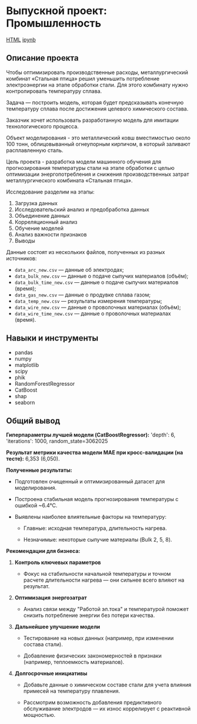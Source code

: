 # Выпускной проект: Промышленность

[HTML](https://github.com/lodygin-mikhail/yandex-practicum-data-scientist/blob/main/Energy%20consumption%20optimization%20for%20steel%20processing/Project%2010.html)     [ipynb](https://github.com/lodygin-mikhail/yandex-practicum-data-scientist/blob/main/Energy%20consumption%20optimization%20for%20steel%20processing/Project%2010.ipynb)

## Описание проекта
Чтобы оптимизировать производственные расходы, металлургический комбинат «Стальная птица» решил уменьшить потребление электроэнергии на этапе обработки стали. Для этого комбинату нужно контролировать температуру сплава. 

Задача — построить модель, которая будет предсказывать конечную температуру сплава после достижения целевого химического состава. 

Заказчик хочет использовать разработанную модель для имитации технологического процесса.

Объект моделирования - это металлический ковш вместимостью около 100 тонн, облицовыванный огнеупорным кирпичом, в который заливают расплавленную сталь.

Цель проекта - разработка модели машинного обучения для прогнозирования температуры стали на этапе обработки с целью оптимизации энергопотребления и снижения производственных затрат металлургического комбината «Стальная птица».

Исследование разделим на этапы:
1. Загрузка данных
2. Исследовательский анализ и предобработка данных
3. Объединение данных
4. Корреляционный анализ
5. Обучение моделей
6. Анализ важности признаков
7. Выводы

Данные состоят из нескольких файлов, полученных из разных источников:
- `data_arc_new.csv` — данные об электродах;
- `data_bulk_new.csv` — данные о подаче сыпучих материалов (объём);
- `data_bulk_time_new.csv` — данные о подаче сыпучих материалов (время);
- `data_gas_new.csv` — данные о продувке сплава газом;
- `data_temp_new.csv` — результаты измерения температуры;
- `data_wire_new.csv` — данные о проволочных материалах (объём);
- `data_wire_time_new.csv` — данные о проволочных материалах (время).

## Навыки и инструменты
- pandas
- numpy
- matplotlib
- scipy
- phik
- RandomForestRegressor
- CatBoost
- shap
- seaborn


## Общий вывод
**Гиперпараметры лучшей модели (CatBoostRegressor):** 'depth': 6, 'iterations': 1000, random_state=3062025

**Результат метрики качества модели MAE при кросс-валидации (на тесте):** 6,353 (6,050).

**Полученные результаты:**

- Подготовлен очищенный и оптимизированный датасет для моделирования.

- Построена стабильная модель прогнозирования температуры с ошибкой ~6.4°C.

- Выявлены наиболее влиятельные факторы на температуру:

    - Главные: исходная температура, длительность нагрева.
    
    - Незначимые: некоторые сыпучие материалы (Bulk 2, 5, 8).
 
**Рекомендации для бизнеса:**

1. **Контроль ключевых параметров**

    - Фокус на стабильности начальной температуры и точном расчете длительности нагрева — они сильнее всего влияют на результат.

2. **Оптимизация энергозатрат**

    - Анализ связи между "Работой эл.тока" и температурой поможет снизить потребление энергии без потери качества.
    
3. **Дальнейшее улучшение модели**

    - Тестирование на новых данных (например, при изменении состава стали).
        
    - Добавление физических закономерностей в признаки (например, теплоемкость материалов).
  
4. **Долгосрочные инициативы**

    - Добавьте данные о химическом составе стали для учета влияния примесей на температуру плавления.
        
    - Рассмотрим возможность добавления предиктивного обслуживание электродов — их износ коррелирует с реактивной мощностью.
